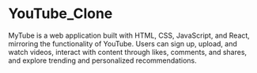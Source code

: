 # YouTube_Clone
MyTube is a web application built with HTML, CSS, JavaScript, and React, mirroring the functionality of YouTube. Users can sign up, upload, and watch videos, interact with content through likes, comments, and shares, and explore trending and personalized recommendations.
